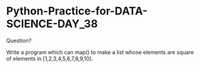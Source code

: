 # Python-Practice-for-DATA-SCIENCE-DAY_38
Question?

Write a program which can map() to make a list whose elements are square of elements in [1,2,3,4,5,6,7,8,9,10].
